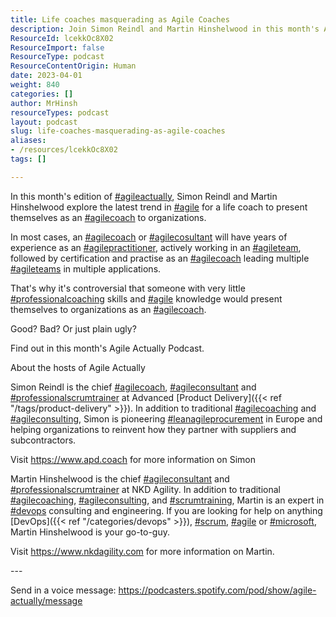 ```yaml
---
title: Life coaches masquerading as Agile Coaches
description: Join Simon Reindl and Martin Hinshelwood in this month's Agile Actually Podcast as they debate the rise of life coaches claiming to be agile coaches.
ResourceId: lcekkOc8X02
ResourceImport: false
ResourceType: podcast
ResourceContentOrigin: Human
date: 2023-04-01
weight: 840
categories: []
author: MrHinsh
resourceTypes: podcast
layout: podcast
slug: life-coaches-masquerading-as-agile-coaches
aliases:
- /resources/lcekkOc8X02
tags: []

---
```

In this month's edition of [#agileactually](https://www.youtube.com/hashtag/agileactually), Simon Reindl and Martin Hinshelwood explore the latest trend in [#agile](https://www.youtube.com/hashtag/agile) for a life coach to present themselves as an [#agilecoach](https://www.youtube.com/hashtag/agilecoach) to organizations.

In most cases, an [#agilecoach](https://www.youtube.com/hashtag/agilecoach) or [#agilecosultant](https://www.youtube.com/hashtag/agilecosultant) will have years of experience as an [#agilepractitioner](https://www.youtube.com/hashtag/agilepractitioner), actively working in an [#agileteam](https://www.youtube.com/hashtag/agileteam), followed by certification and practise as an [#agilecoach](https://www.youtube.com/hashtag/agilecoach) leading multiple [#agileteams](https://www.youtube.com/hashtag/agileteams) in multiple applications.

That's why it's controversial that someone with very little [#professionalcoaching](https://www.youtube.com/hashtag/professionalcoaching) skills and [#agile](https://www.youtube.com/hashtag/agile) knowledge would present themselves to organizations as an [#agilecoach](https://www.youtube.com/hashtag/agilecoach).

Good? Bad? Or just plain ugly?

Find out in this month's Agile Actually Podcast.

About the hosts of Agile Actually

Simon Reindl is the chief [#agilecoach](https://www.youtube.com/hashtag/agilecoach), [#agileconsultant](https://www.youtube.com/hashtag/agileconsultant) and [#professionalscrumtrainer](https://www.youtube.com/hashtag/professionalscrumtrainer) at Advanced [Product Delivery]({{< ref "/tags/product-delivery" >}}). In addition to traditional [#agilecoaching](https://www.youtube.com/hashtag/agilecoaching) and [#agileconsulting](https://www.youtube.com/hashtag/agileconsulting), Simon is pioneering [#leanagileprocurement](https://www.youtube.com/hashtag/leanagileprocurement) in Europe and helping organizations to reinvent how they partner with suppliers and subcontractors.

Visit https://www.apd.coach for more information on Simon

Martin Hinshelwood is the chief [#agileconsultant](https://www.youtube.com/hashtag/agileconsultant) and [#professionalscrumtrainer](https://www.youtube.com/hashtag/professionalscrumtrainer) at NKD Agility. In addition to traditional [#agilecoaching](https://www.youtube.com/hashtag/agilecoaching), [#agileconsulting](https://www.youtube.com/hashtag/agileconsulting), and [#scrumtraining](https://www.youtube.com/hashtag/scrumtraining), Martin is an expert in [#devops](https://www.youtube.com/hashtag/devops) consulting and engineering. If you are looking for help on anything [DevOps]({{< ref "/categories/devops" >}}), [#scrum](https://www.youtube.com/hashtag/scrum), [#agile](https://www.youtube.com/hashtag/agile) or [#microsoft](https://www.youtube.com/hashtag/microsoft), Martin Hinshelwood is your go-to-guy.

Visit https://www.nkdagility.com for more information on Martin.

\---

Send in a voice message: https://podcasters.spotify.com/pod/show/agile-actually/message
